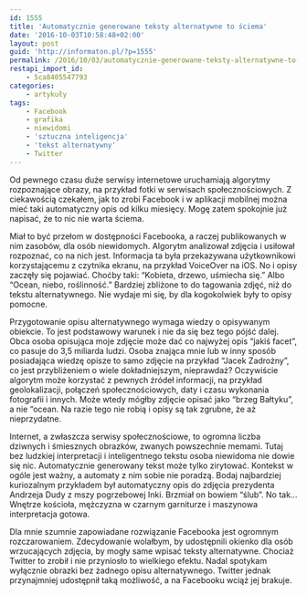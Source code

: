 ```yaml
---
id: 1555
title: 'Automatycznie generowane teksty alternatywne to ściema'
date: '2016-10-03T10:58:48+02:00'
layout: post
guid: 'http://informaton.pl/?p=1555'
permalink: /2016/10/03/automatycznie-generowane-teksty-alternatywne-to-sciema/
restapi_import_id:
    - 5ca8405547793
categories:
    - artykuły
tags:
    - Facebook
    - grafika
    - niewidomi
    - 'sztuczna inteligencja'
    - 'tekst alternatywny'
    - Twitter
---
```


Od pewnego czasu duże serwisy internetowe uruchamiają algorytmy rozpoznające obrazy, na przykład fotki w serwisach społecznościowych. Z ciekawością czekałem, jak to zrobi Facebook i w aplikacji mobilnej można mieć taki automatyczny opis od kilku miesięcy. Mogę zatem spokojnie już napisać, że to nic nie warta ściema.

Miał to być przełom w dostępności Facebooka, a raczej publikowanych w nim zasobów, dla osób niewidomych. Algorytm analizował zdjęcia i usiłował rozpoznać, co na nich jest. Informacja ta była przekazywana użytkownikowi korzystającemu z czytnika ekranu, na przykład VoiceOver na iOS. No i opisy zaczęły się pojawiać. Choćby taki: “Kobieta, drzewo, uśmiecha się.” Albo “Ocean, niebo, roślinność.” Bardziej zbliżone to do tagowania zdjęć, niż do tekstu alternatywnego. Nie wydaje mi się, by dla kogokolwiek były to opisy pomocne.

Przygotowanie opisu alternatywnego wymaga wiedzy o opisywanym obiekcie. To jest podstawowy warunek i nie da się bez tego pójść dalej. Obca osoba opisująca moje zdjęcie może dać co najwyżej opis “jakiś facet”, co pasuje do 3,5 miliarda ludzi. Osoba znająca mnie lub w inny sposób posiadająca wiedzę opisze to samo zdjęcie na przykład “Jacek Zadrożny”, co jest przybliżeniem o wiele dokładniejszym, nieprawdaż? Oczywiście algorytm może korzystać z pewnych źródeł informacji, na przykład geolokalizacji, połączeń społecznościowych, daty i czasu wykonania fotografii i innych. Może wtedy mógłby zdjęcie opisać jako “brzeg Bałtyku”, a nie “ocean. Na razie tego nie robią i opisy są tak zgrubne, że aż nieprzydatne.

Internet, a zwłaszcza serwisy społecznościowe, to ogromna liczba dziwnych i śmiesznych obrazków, zwanych powszechnie memami. Tutaj bez ludzkiej interpretacji i inteligentnego tekstu osoba niewidoma nie dowie się nic. Automatycznie generowany tekst może tylko zirytować. Kontekst w ogóle jest ważny, a automaty z nim sobie nie poradzą. Bodaj najbardziej kuriozalnym przykładem był automatyczny opis do zdjęcia prezydenta Andrzeja Dudy z mszy pogrzebowej Inki. Brzmiał on bowiem “ślub”. No tak… Wnętrze kościoła, mężczyzna w czarnym garniturze i maszynowa interpretacja gotowa.

Dla mnie szumnie zapowiadane rozwiązanie Facebooka jest ogromnym rozczarowaniem. Zdecydowanie wolałbym, by udostępnili okienko dla osób wrzucających zdjęcia, by mogły same wpisać teksty alternatywne. Chociaż Twitter to zrobił i nie przyniosło to wielkiego efektu. Nadal spotykam wyłącznie obrazki bez żadnego opisu alternatywnego. Twitter jednak przynajmniej udostępnił taką możliwość, a na Facebooku wciąż jej brakuje.